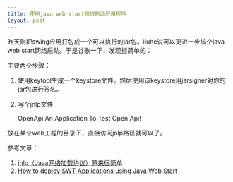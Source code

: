 ```yaml
---
title: 使用java web start网络启动应用程序
layout: post
---
```



昨天刚把swing应用打包成一个可以执行的jar包。liuhe说可以更进一步搞个java web start网络启动。于是谷歌一下，发现挺简单的：

主要两个步骤：

1) 使用keytool生成一个keystore文件。然后使用该keystore用jarsigner对你的jar包进行签名。

2) 写个jnlp文件

     <?xml version="1.0" encoding="UTF-8"?>
     <jnlp codebase="http://10.6.223.106:9200/" name="OpenApiTestTool" href="http://10.6.223.106:9200/swing.jnlp">
          <information>
               <title>Open Api Test</title>
               <vendor>OpenApi</vendor>
               <offline-allowed />
               <description>An Application To Test Open Api!</description>
          </information>
          <application-desc main-class="me.arganzheng.study.api.ui.ApiTestUI" />
          <security>
               <all-permissions />
          </security>
          <resources>
               <j2se version="1.4+" />
               <jar href="me.arganzheng.study.api.util.jar" />
          </resources>
     </jnlp>

放在某个web工程的目录下，直接访问jnlp路径就可以了。

参考文章： 

1. [jnlp（Java网络加载协议）原来很简单](http://blog.csdn.net/zmxj/article/details/297649)
2. [How to deploy SWT Applications using Java Web Start](http://www.eclipse.org/swt/jws/)

